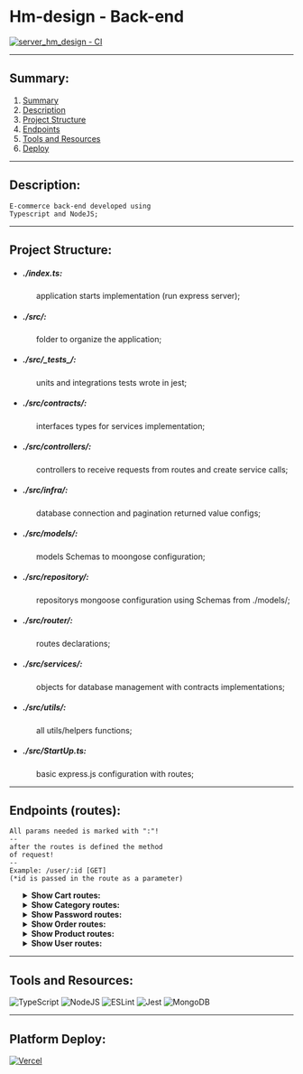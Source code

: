 # Hm-design - Back-end

[![server_hm_design - CI](https://github.com/hernandemonteiro/server_hm_design/actions/workflows/ci.preview.yml/badge.svg)](https://github.com/hernandemonteiro/server_hm_design/actions/workflows/ci.preview.yml)

<hr>

<div id="summary">

## Summary:

<ol>
<li><a href="#summary">Summary</a></li>
<li><a href="#description">Description</a></li>
<li><a href="#projectStructure">Project Structure</a></li>
<li><a href="#endpoints">Endpoints</a></li>
<li><a href="#resources">Tools and Resources</a></li>
<li><a href="#deploy">Deploy</a></li>
</ol>
</div>
<hr>
<div id="description">

## Description:

    E-commerce back-end developed using
    Typescript and NodeJS;

</div>
<hr>
<div id="projectStructure">

## Project Structure:

<ul>

<li><h5>./index.ts:</h5></li>

<ul>
 application starts implementation (run express server);
</ul>

<li><h5>./src/:</h5></li>

<ul>
folder to organize the application;
</ul>

<li><h5>./src/_tests_/:</h5></li>

<ul>
units and integrations tests wrote in jest;
</ul>

<li><h5>./src/contracts/:</h5></li>

<ul>
interfaces types for services implementation;
</ul>

<li><h5>./src/controllers/:</h5></li>

<ul>
controllers to receive requests from routes and create service calls;
</ul>

<li><h5>./src/infra/:</h5></li>

<ul>
database connection and pagination returned value configs;
</ul>

<li><h5>./src/models/:</h5></li>

<ul>
models Schemas to moongose configuration;
</ul>

<li><h5>./src/repository/:</h5></li>

<ul>
repositorys mongoose configuration using Schemas from ./models/;
</ul>

<li><h5>./src/router/:</h5></li>

<ul>
routes declarations;
</ul>

<li><h5>./src/services/:</h5></li>

<ul>
objects for database management with contracts implementations;
</ul>

<li><h5>./src/utils/:</h5></li>

<ul>
all utils/helpers functions;
</ul>

<li><h5>./src/StartUp.ts:</h5></li>

<ul>
basic express.js configuration with routes;
</ul>

</ul>

</div>
<hr>
<div id="endpoints">

## Endpoints (routes):

    All params needed is marked with ":"!
    --
    after the routes is defined the method
    of request!
    --
    Example: /user/:id [GET]
    (*id is passed in the route as a parameter)

<ul>
<details>
<summary><b>Show Cart routes:</b></summary>
<br>
        <ul>
            <li><b>/cart </b>[GET]:</li>
            - find all products in cart
            <br><br>
            <li><b>/cart/:page/:qtd </b>[GET]:</li>
            - find all products in cart with pagination
            <br><br>
            <li><b>/cart/:id </b>[GET]:</li>
            - find one product by ID
            <br><br>
            <li><b>/cart/register/:user_id/:quantity/:product_id/:product/:unit_price/:total_price/:order_id/:status </b>[PUT]:</li>
            - insert a product in cart
            <br><br>
            <li><b>/cart/:id </b>[DELETE]:</li>
            - delete one product by ID
            <br><br>
            <li><b>/cart/update/:id/:user_id/:quantity/:product_id/:product/:unit_price/:total_price/:status </b>[PUT]:</li>
            - update one product in cart by ID
            <br><br>
        </ul>
</details>
<details>
<summary><b>Show Category routes:</b></summary>
<br>
        <ul>
            <li><b>/categorys </b>[GET]:</li>
            - find all categorys
            <br><br>
            <li><b>/categorys/:page/:qtd </b>[GET]:</li>
            - find all categorys with pagination
            <br><br>
            <li><b>/category/register/:category </b>[PUT]:</li>
            - register a category
            <br><br>
            <li><b>/category/:id </b>[DELETE]:</li>
            - delete a category by ID
            <br><br>
            <li><b>/category/update/:id/:category </b>[PUT]:</li>
            - update a category by ID
            <br><br>
        </ul>
</details>
<details>
<summary><b>Show Password routes:</b></summary>
<br>
        <ul>
            <li><b>/forgotPassword/:email </b>[POST]:</li>
            - forgot password method to send an email with hash
            <br><br>
            <li><b>/confirmHash/:hash </b>[GET]:</li>
            - confirm the hash to update password
            <br><br>
            <li><b>/updatePassword/:hash/:password </b>[PUT]:</li>
            - update the password
            <br><br>
        </ul>
</details>
<details>
<summary><b>Show Order routes:</b></summary>
<br>
        <ul>
            <li><b>/orders </b>[GET]:</li>
            - find all orders
            <br><br>
            <li><b>/order/:page/:qtd </b>[GET]:</li>
            - find all orders with pagination
            <br><br>
            <li><b>/order/:id </b>[GET]:</li>
            - find a order by ID
            <br><br>
            <li><b>/order/register/:user_id/:address/:order_id/:status </b>[PUT]:</li>
            - register a order
            <br><br>
            <li><b>/order/:id </b>[DELETE]:</li>
            - delete a order by ID
            <br><br>
            <li><b>/order/update/:id/:user_id/:address/:order_id/:status </b>[PUT]:</li>
            - update an order by ID
            <br><br>
        </ul>
</details>
<details>
<summary><b>Show Product routes:</b></summary>
<br>
        <ul>
            <li><b>/products </b>[GET]:</li>
            - find all products
            <br><br>
            <li><b>/products/:page/:qtd </b>[GET]:</li>
            - find all products with pagination
            <br><br>
            <li><b>/product/:id </b>[GET]:</li>
            - find a products by ID
            <br><br>
            <li><b>/products/category/:category </b>[GET]:</li>
            - find products from category
            <br><br>
            <li><b>/products/search/:search </b>[GET]:</li>
            - find products from search
            <br><br>
            <li><b>/product/delete/:id </b>[DELETE]:</li>
            - delete a product by ID
            <br><br>
            <li><b>/product/register/:name/:price/:images/:description/:category/:options </b>[PUT]:</li>
            - register a product
            <br><br>
            <li><b>/product/update/:id/:name/:price/:images/:description/:status/:options </b>[PUT]:</li>
            - update an product by ID
            <br><br>
        </ul>
</details>
<details>
<summary><b>Show User routes:</b></summary>
<br>
       <ul>
            <li><b>/users </b>[GET]:</li>
            - find all users
            <br><br>
            <li><b>/users/:id </b>[GET]:</li>
            - find a user by ID
            <br><br>
            <li><b>/users/:name/:email/:password/:type </b>[POST]:</li>
            - register a user
            <br><br>
            <li><b>/users/:id </b>[DELETE]:</li>
            - delete a user by ID
            <br><br>
            <li><b>/users/update/:id/:name/:email/:password </b>[PUT]:</li>
            - update an user by ID
            <br><br>
            <li><b>/login/:email/:password </b>[GET]:</li>
            - login method, return a token with user id and type encrypted
            <br><br>
        </ul>
</details>
</ul>
</div>

<hr>
<div id="resources">

## Tools and Resources:

![TypeScript](https://img.shields.io/badge/typescript-%23007ACC.svg?style=for-the-badge&logo=typescript&logoColor=white) ![NodeJS](https://img.shields.io/badge/node.js-6DA55F?style=for-the-badge&logo=node.js&logoColor=white) ![ESLint](https://img.shields.io/badge/ESLint-4B3263?style=for-the-badge&logo=eslint&logoColor=white) ![Jest](https://img.shields.io/badge/-jest-%23C21325?style=for-the-badge&logo=jest&logoColor=white) ![MongoDB](https://img.shields.io/badge/MongoDB-%234ea94b.svg?style=for-the-badge&logo=mongodb&logoColor=white)

</div>
<hr>
<div id="deploy">

## Platform Deploy:

[![Vercel](https://img.shields.io/badge/vercel-%23000000.svg?style=for-the-badge&logo=vercel&logoColor=white)](https://server-two-liart.vercel.app/)

</div>

